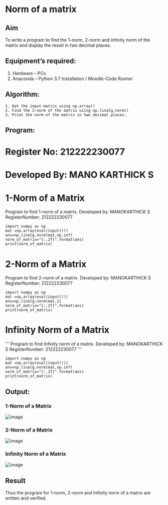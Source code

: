 # Norm of a matrix
## Aim
To write a program to find the 1-norm, 2-norm and infinity norm of the matrix and display the result in two decimal places.
## Equipment’s required:
1.	Hardware – PCs
2.	Anaconda – Python 3.7 Installation / Moodle-Code Runner
## Algorithm:
	1. Get the input matrix using np.array()   
    2. Find the 2-norm of the matrix using np.linalg.norm()
	3. Print the norm of the matrix in two decimal places.
## Program:
# Register No: 212222230077
# Developed By: MANO KARTHICK S
# 1-Norm of a Matrix



Program to find 1-norm of a matrix.
Developed by: MANOKARTHICK S
RegisterNumber: 212222230077
```
import numpy as np
mat =np.array(eval(input()))
ans=np.linalg.norm(mat,np.inf)
norm_of_matrix="{:.2f}".format(ans)
print(norm_of_matrix)
```



# 2-Norm of a Matrix
Program to find 2-norm of a matrix.
Developed by: MANOKARTHICK S
RegisterNumber: 212222230077
```
import numpy as np
mat =np.array(eval(input()))
ans=np.linalg.norm(mat,2)
norm_of_matrix="{:.2f}".format(ans)
print(norm_of_matrix)
```

# Infinity Norm of a Matrix
'''
Program to find Infinity norm of a matrix.
Developed by: MANOKARTHICK S
RegisterNumber: 212222230077
'''
```
import numpy as np
mat =np.array(eval(input()))
ans=np.linalg.norm(mat,np.inf)
norm_of_matrix="{:.2f}".format(ans)
print(norm_of_matrix)

```
## Output:
### 1-Norm of a Matrix
![image](https://github.com/MANOKARTHICK09/Norm-of-a-matrix/assets/121785458/ff438b5d-538d-4edb-a1f0-5a053be8006d)


### 2-Norm of a Matrix
![image](https://github.com/MANOKARTHICK09/Norm-of-a-matrix/assets/121785458/d4ebd053-a795-4a6b-9cf8-3ca4ca9fd737)

### Infinity Norm of a Matrix
![image](https://github.com/MANOKARTHICK09/Norm-of-a-matrix/assets/121785458/4bf0cde4-2ab0-467a-bcdf-4292ebccb4c7)

## Result
Thus the program for 1-norm, 2-norm and Infinity norm of a matrix are written and verified.
